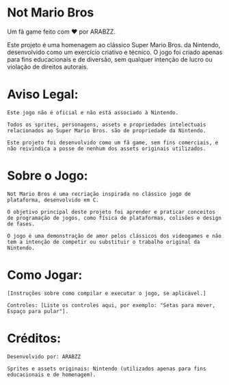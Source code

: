 # Not Mario Bros
Um fã game feito com ❤️ por ARABZZ.

Este projeto é uma homenagem ao clássico Super Mario Bros. da Nintendo, desenvolvido como um exercício criativo e técnico. O jogo foi criado apenas para fins educacionais e de diversão, sem qualquer intenção de lucro ou violação de direitos autorais.
# Aviso Legal:

    Este jogo não é oficial e não está associado à Nintendo.

    Todos os sprites, personagens, assets e propriedades intelectuais relacionados ao Super Mario Bros. são de propriedade da Nintendo.

    Este projeto foi desenvolvido como um fã game, sem fins comerciais, e não reivindica a posse de nenhum dos assets originais utilizados.

# Sobre o Jogo:

    Not Mario Bros é uma recriação inspirada no clássico jogo de plataforma, desenvolvido em C.

    O objetivo principal deste projeto foi aprender e praticar conceitos de programação de jogos, como física de plataformas, colisões e design de fases.

    O jogo é uma demonstração de amor pelos clássicos dos videogames e não tem a intenção de competir ou substituir o trabalho original da Nintendo.

# Como Jogar:

    [Instruções sobre como compilar e executar o jogo, se aplicável.]

    Controles: [Liste os controles aqui, por exemplo: "Setas para mover, Espaço para pular"].

# Créditos:

    Desenvolvido por: ARABZZ

    Sprites e assets originais: Nintendo (utilizados apenas para fins educacionais e de homenagem).
